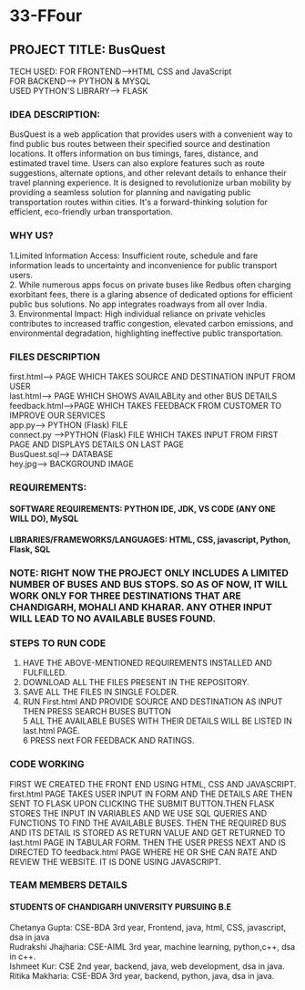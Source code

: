# 33-FFour

## PROJECT TITLE: BusQuest
 TECH USED: 
FOR FRONTEND-->HTML CSS and JavaScript <br>
FOR BACKEND--> PYTHON & MYSQL <br>
USED PYTHON'S LIBRARY--> FLASK <br>

### IDEA DESCRIPTION:
 BusQuest is a web application that provides users with a convenient way to find public bus routes between their specified source and destination locations. It offers  information on bus timings, fares, distance, and estimated travel time. Users can also explore features such as route suggestions, alternate options, and other relevant details to enhance their travel planning experience. It is designed to revolutionize urban mobility by providing a seamless solution for planning and navigating public transportation routes within cities. It's a forward-thinking solution for efficient, eco-friendly urban transportation.

### WHY US?
1.Limited Information Access: Insufficient route, schedule and fare information leads to uncertainty and inconvenience for public transport users. <br>
2. While numerous apps focus on private buses like Redbus often charging exorbitant fees, there is a glaring absence of dedicated options for efficient public bus solutions. No app integrates roadways from all over India. <br>
3. Environmental Impact: High individual reliance on private vehicles contributes to increased  traffic congestion, elevated carbon emissions, and environmental degradation, highlighting ineffective public transportation. <br>

### FILES DESCRIPTION
 first.html--> PAGE WHICH TAKES SOURCE AND DESTINATION INPUT FROM USER <br>
 last.html--> PAGE WHICH SHOWS AVAILABLity and other BUS DETAILS <br>
 feedback.html-->PAGE WHICH TAKES FEEDBACK FROM CUSTOMER TO IMPROVE OUR SERVICES <br>
 app.py--> PYTHON (Flask) FILE <br>
 connect.py -->PYTHON (Flask) FILE WHICH TAKES INPUT FROM FIRST PAGE AND DISPLAYS DETAILS ON LAST PAGE <br>
 BusQuest.sql--> DATABASE <br>
 hey.jpg--> BACKGROUND IMAGE <br>

### REQUIREMENTS:
#### SOFTWARE REQUIREMENTS: PYTHON IDE, JDK, VS CODE (ANY ONE WILL DO), MySQL
#### LIBRARIES/FRAMEWORKS/LANGUAGES: HTML, CSS, javascript, Python, Flask,  SQL

### NOTE: RIGHT NOW THE PROJECT ONLY INCLUDES A LIMITED NUMBER OF BUSES AND BUS STOPS. SO AS OF NOW, IT WILL WORK ONLY FOR THREE DESTINATIONS THAT ARE CHANDIGARH, MOHALI AND KHARAR. ANY OTHER INPUT WILL LEAD TO NO AVAILABLE BUSES FOUND.

### STEPS TO RUN CODE
1. HAVE THE ABOVE-MENTIONED REQUIREMENTS INSTALLED AND FULFILLED.<br>
2. DOWNLOAD ALL THE FILES PRESENT IN THE REPOSITORY.<br>
3. SAVE ALL THE FILES IN SINGLE FOLDER.<br>
4. RUN First.html AND PROVIDE SOURCE AND DESTINATION AS INPUT THEN PRESS SEARCH BUSES BUTTON<br>
5  ALL THE AVAILABLE BUSES WITH THEIR DETAILS WILL BE LISTED IN last.html PAGE.<br>
6  PRESS next FOR FEEDBACK AND RATINGS.<br>

### CODE WORKING
FIRST WE CREATED THE FRONT END USING HTML, CSS AND JAVASCRIPT. first.html PAGE TAKES USER INPUT IN FORM AND THE DETAILS ARE THEN SENT TO FLASK UPON CLICKING THE SUBMIT BUTTON.THEN FLASK STORES THE INPUT IN VARIABLES AND WE USE SQL QUERIES AND FUNCTIONS TO FIND THE AVAILABLE BUSES. THEN THE REQUIRED BUS AND ITS DETAIL IS STORED AS RETURN VALUE AND GET RETURNED TO last.html PAGE IN TABULAR FORM. THEN THE USER PRESS NEXT AND IS DIRECTED TO feedback.html PAGE WHERE HE OR SHE CAN RATE AND REVIEW THE WEBSITE. IT IS DONE USING JAVASCRIPT.

### TEAM MEMBERS DETAILS
#### STUDENTS OF CHANDIGARH UNIVERSITY PURSUING B.E
Chetanya Gupta: CSE-BDA 3rd year, Frontend, java, html, CSS, javascript, dsa in java<br>
Rudrakshi Jhajharia: CSE-AIML 3rd year, machine learning, python,c++, dsa in c++.<br>
Ishmeet  Kur: CSE 2nd year, backend, java, web development, dsa in java.<br>
Ritika Makharia: CSE-BDA 3rd year, backend, python, java, dsa in java.<br>








